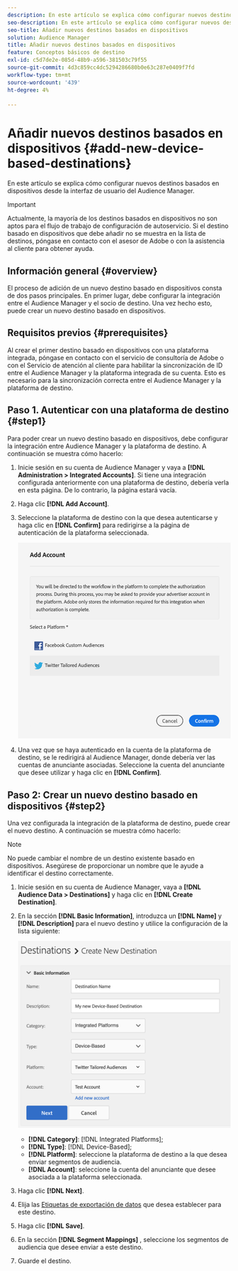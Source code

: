 ```yaml
---
description: En este artículo se explica cómo configurar nuevos destinos basados en dispositivos desde la interfaz de usuario del Audience Manager.
seo-description: En este artículo se explica cómo configurar nuevos destinos basados en dispositivos desde la interfaz de usuario del Audience Manager.
seo-title: Añadir nuevos destinos basados en dispositivos
solution: Audience Manager
title: Añadir nuevos destinos basados en dispositivos
feature: Conceptos básicos de destino
exl-id: c5d7de2e-085d-48b9-a596-381503c79f55
source-git-commit: 4d3c859cc4dc5294286680b0e63c287e0409f7fd
workflow-type: tm+mt
source-wordcount: '439'
ht-degree: 4%

---
```


# Añadir nuevos destinos basados en dispositivos {#add-new-device-based-destinations}

En este artículo se explica cómo configurar nuevos destinos basados en dispositivos desde la interfaz de usuario del Audience Manager.

>[!IMPORTANT]
>
>Actualmente, la mayoría de los destinos basados en dispositivos no son aptos para el flujo de trabajo de configuración de autoservicio. Si el destino basado en dispositivos que debe añadir no se muestra en la lista de destinos, póngase en contacto con el asesor de Adobe o con la asistencia al cliente para obtener ayuda.

## Información general {#overview}

El proceso de adición de un nuevo destino basado en dispositivos consta de dos pasos principales. En primer lugar, debe configurar la integración entre el Audience Manager y el socio de destino. Una vez hecho esto, puede crear un nuevo destino basado en dispositivos.

## Requisitos previos {#prerequisites}

Al crear el primer destino basado en dispositivos con una plataforma integrada, póngase en contacto con el servicio de consultoría de Adobe o con el Servicio de atención al cliente para habilitar la sincronización de ID entre el Audience Manager y la plataforma integrada de su cuenta. Esto es necesario para la sincronización correcta entre el Audience Manager y la plataforma de destino.

## Paso 1. Autenticar con una plataforma de destino {#step1}

Para poder crear un nuevo destino basado en dispositivos, debe configurar la integración entre Audience Manager y la plataforma de destino. A continuación se muestra cómo hacerlo:

1. Inicie sesión en su cuenta de Audience Manager y vaya a **[!DNL Administration > Integrated Accounts]**. Si tiene una integración configurada anteriormente con una plataforma de destino, debería verla en esta página. De lo contrario, la página estará vacía.
1. Haga clic **[!DNL Add Account]**.
1. Seleccione la plataforma de destino con la que desea autenticarse y haga clic en **[!DNL Confirm]** para redirigirse a la página de autenticación de la plataforma seleccionada.

   ![plataformas integradas](assets/dbd-integrated-platforms.png)

1. Una vez que se haya autenticado en la cuenta de la plataforma de destino, se le redirigirá al Audience Manager, donde debería ver las cuentas de anunciante asociadas. Seleccione la cuenta del anunciante que desee utilizar y haga clic en **[!DNL Confirm]**.

## Paso 2: Crear un nuevo destino basado en dispositivos {#step2}

Una vez configurada la integración de la plataforma de destino, puede crear el nuevo destino. A continuación se muestra cómo hacerlo:

>[!NOTE]
>
>No puede cambiar el nombre de un destino existente basado en dispositivos. Asegúrese de proporcionar un nombre que le ayude a identificar el destino correctamente.

1. Inicie sesión en su cuenta de Audience Manager, vaya a **[!DNL Audience Data > Destinations]** y haga clic en **[!DNL Create Destination]**.
1. En la sección **[!DNL Basic Information]**, introduzca un **[!DNL Name]** y **[!DNL Description]** para el nuevo destino y utilice la configuración de la lista siguiente:

   ![configuración](assets/dbd-new-basic.png)

   * **[!DNL Category]**:  [!DNL Integrated Platforms];
   * **[!DNL Type]**:  [!DNL Device-Based];
   * **[!DNL Platform]**: seleccione la plataforma de destino a la que desea enviar segmentos de audiencia.
   * **[!DNL Account]**: seleccione la cuenta del anunciante que desee asociada a la plataforma seleccionada.
1. Haga clic **[!DNL Next]**.
1. Elija las [Etiquetas de exportación de datos](/help/using/features/data-export-controls.md#controls-labels) que desea establecer para este destino.
1. Haga clic **[!DNL Save]**.
1. En la sección **[!DNL Segment Mappings]** , seleccione los segmentos de audiencia que desee enviar a este destino.
1. Guarde el destino.
